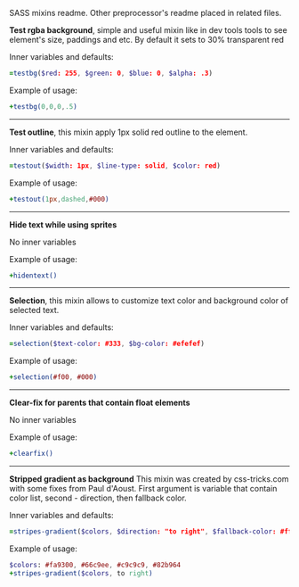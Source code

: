 SASS mixins readme. Other preprocessor's readme placed in related files.

**Test rgba background**, simple and useful mixin like in dev tools tools to see element's size, paddings and etc. By default it sets to 30% transparent red

Inner variables and defaults:
```sass
=testbg($red: 255, $green: 0, $blue: 0, $alpha: .3)
```
Example of usage: 
```sass
+testbg(0,0,0,.5)
```
---
**Test outline**, this mixin apply 1px solid red outline to the element.

Inner variables and defaults: 
```sass
=testout($width: 1px, $line-type: solid, $color: red)
```
Example of usage: 
```sass
+testout(1px,dashed,#000)
```
---
**Hide text while using sprites**

No inner variables

Example of usage: 
```sass
+hidentext()
```
---
**Selection**, this mixin allows to customize text color and background color of selected text.

Inner variables and defaults: 
```sass
=selection($text-color: #333, $bg-color: #efefef)
```
Example of usage: 
```sass
+selection(#f00, #000)
```
---
**Clear-fix for parents that contain float elements**

No inner variables

Example of usage: 
```sass
+clearfix()
```
---
**Stripped gradient as background** This mixin was created by css-tricks.com with some fixes from Paul d'Aoust. First argument is variable that contain color list, second - direction, then fallback color.

Inner variables and defaults: 
```sass
=stripes-gradient($colors, $direction: "to right", $fallback-color: #fff)
```
Example of usage:
```sass
$colors: #fa9300, #66c9ee, #c9c9c9, #82b964
+stripes-gradient($colors, to right)
```